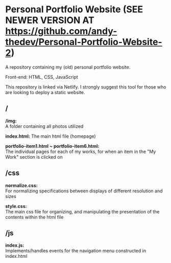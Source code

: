 # Personal Portfolio Website (SEE NEWER VERSION AT https://github.com/andy-thedev/Personal-Portfolio-Website-2)

A repository containing my (old) personal portfolio website.

Front-end: HTML, CSS, JavaScript

This repository is linked via Netlify. I strongly suggest this tool for those who are looking to deploy a static website.

## /

**/img:**  
A folder containing all photos utilized

**index.html:** The main html file (homepage)

**portfolio-item1.html ~ portfolio-item6.html:**  
The individual pages for each of my works, for when an item in the "My Work" section is clicked on

## /css
**normalize.css:**  
For normalizing specifications between displays of different resolution and sizes

**style.css:**  
The main css file for organizing, and manipulating the presentation of the contents within the html file

## /js
**index.js:**  
Implements/handles events for the navigation menu constructed in index.html
